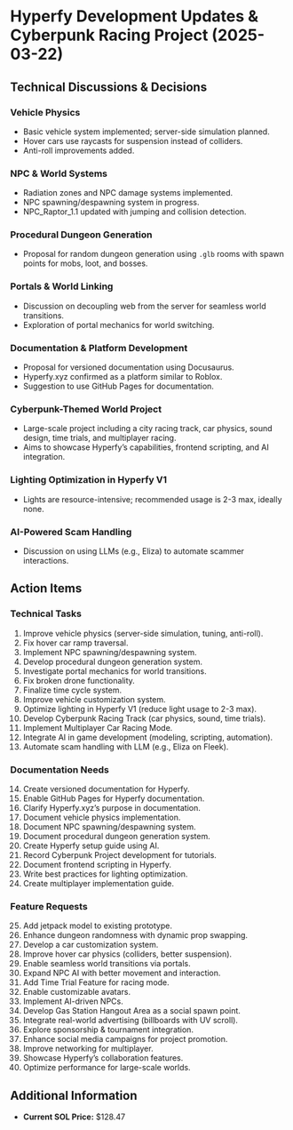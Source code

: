 # Hyperfy Development Updates & Cyberpunk Racing Project (2025-03-22)

## Technical Discussions & Decisions

### Vehicle Physics
- Basic vehicle system implemented; server-side simulation planned.
- Hover cars use raycasts for suspension instead of colliders.
- Anti-roll improvements added.

### NPC & World Systems
- Radiation zones and NPC damage systems implemented.
- NPC spawning/despawning system in progress.
- NPC_Raptor_1.1 updated with jumping and collision detection.

### Procedural Dungeon Generation
- Proposal for random dungeon generation using `.glb` rooms with spawn points for mobs, loot, and bosses.

### Portals & World Linking
- Discussion on decoupling web from the server for seamless world transitions.
- Exploration of portal mechanics for world switching.

### Documentation & Platform Development
- Proposal for versioned documentation using Docusaurus.
- Hyperfy.xyz confirmed as a platform similar to Roblox.
- Suggestion to use GitHub Pages for documentation.

### Cyberpunk-Themed World Project
- Large-scale project including a city racing track, car physics, sound design, time trials, and multiplayer racing.
- Aims to showcase Hyperfy’s capabilities, frontend scripting, and AI integration.

### Lighting Optimization in Hyperfy V1
- Lights are resource-intensive; recommended usage is 2-3 max, ideally none.

### AI-Powered Scam Handling
- Discussion on using LLMs (e.g., Eliza) to automate scammer interactions.

## Action Items

### Technical Tasks
1. Improve vehicle physics (server-side simulation, tuning, anti-roll).
2. Fix hover car ramp traversal.
3. Implement NPC spawning/despawning system.
4. Develop procedural dungeon generation system.
5. Investigate portal mechanics for world transitions.
6. Fix broken drone functionality.
7. Finalize time cycle system.
8. Improve vehicle customization system.
9. Optimize lighting in Hyperfy V1 (reduce light usage to 2-3 max).
10. Develop Cyberpunk Racing Track (car physics, sound, time trials).
11. Implement Multiplayer Car Racing Mode.
12. Integrate AI in game development (modeling, scripting, automation).
13. Automate scam handling with LLM (e.g., Eliza on Fleek).

### Documentation Needs
14. Create versioned documentation for Hyperfy.
15. Enable GitHub Pages for Hyperfy documentation.
16. Clarify Hyperfy.xyz’s purpose in documentation.
17. Document vehicle physics implementation.
18. Document NPC spawning/despawning system.
19. Document procedural dungeon generation system.
20. Create Hyperfy setup guide using AI.
21. Record Cyberpunk Project development for tutorials.
22. Document frontend scripting in Hyperfy.
23. Write best practices for lighting optimization.
24. Create multiplayer implementation guide.

### Feature Requests
25. Add jetpack model to existing prototype.
26. Enhance dungeon randomness with dynamic prop swapping.
27. Develop a car customization system.
28. Improve hover car physics (colliders, better suspension).
29. Enable seamless world transitions via portals.
30. Expand NPC AI with better movement and interaction.
31. Add Time Trial Feature for racing mode.
32. Enable customizable avatars.
33. Implement AI-driven NPCs.
34. Develop Gas Station Hangout Area as a social spawn point.
35. Integrate real-world advertising (billboards with UV scroll).
36. Explore sponsorship & tournament integration.
37. Enhance social media campaigns for project promotion.
38. Improve networking for multiplayer.
39. Showcase Hyperfy’s collaboration features.
40. Optimize performance for large-scale worlds.

## Additional Information
- **Current SOL Price:** $128.47
